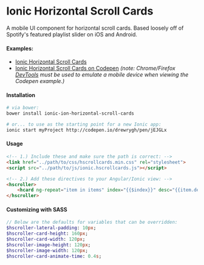 # Ionic Horizontal Scroll Cards

A mobile UI component for horizontal scroll cards. Based loosely off of Spotify's featured playlist slider on iOS and Android.

#### Examples: 
- [Ionic Horizontal Scroll Cards](http://drewrygh.com/ionic-horizontal-scroll-cards/)
- [Ionic Horizontal Scroll Cards on Codepen](http://drewrygh.com/ionic-horizontal-scroll-cards/)
*(note: Chrome/Firefox [DevTools](https://developer.chrome.com/devtools/docs/device-mode) must be used to emulate a mobile device when viewing the Codepen example.)*

#### Installation
```bash
# via bower:
bower install ionic-ion-horizontal-scroll-cards

# or... to use as the starting point for a new Ionic app:
ionic start myProject http://codepen.io/drewrygh/pen/jEJGLx
```

#### Usage
```html
<!-- 1.) Include these and make sure the path is correct: -->
<link href="../path/to/css/hscrollcards.min.css" rel="stylesheet">
<script src="../path/to/js/ionic.hscrollcards.js"></script>

<!-- 2.) Add these directives to your Angular/Ionic view: -->
<hscroller>
    <hcard ng-repeat="item in items" index="{{$index}}" desc="{{item.desc}}" image="{{item.image}}"></hcard>
</hscroller>
```

#### Customizing with SASS
```sass
// Below are the defaults for variables that can be overridden:
$hscroller-lateral-padding: 10px;
$hscroller-card-height: 160px;
$hscroller-card-width: 120px;
$hscroller-image-height: 120px;
$hscroller-image-width: 120px;
$hscroller-card-animate-time: 0.4s;
```

